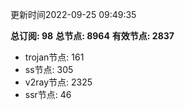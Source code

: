 更新时间2022-09-25 09:49:35

**总订阅: 98**
**总节点: 8964**
**有效节点: 2837**
- trojan节点: 161
- ss节点: 305
- v2ray节点: 2325
- ssr节点: 46
